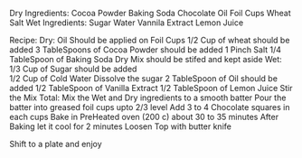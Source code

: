 Dry Ingredients:
    Cocoa Powder
    Baking Soda
    Chocolate
    Oil
    Foil Cups
    Wheat
    Salt
Wet Ingredients:
    Sugar
    Water 
    Vannila Extract
    Lemon Juice

Recipe:
   Dry:
    Oil Should be applied on Foil Cups
    1/2 Cup of wheat should be added
    3 TableSpoons of Cocoa Powder should be added
    1 Pinch Salt
    1/4 TableSpoon of Baking Soda
    Dry Mix should be stifed and kept aside
   Wet:
    1/3 Cup of Sugar should be added   
    1/2 Cup of Cold Water
    Dissolve the sugar
    2 TableSpoon of Oil should be added
    1/2 TableSpoon of Vanilla Extract
    1/2 TableSpoon of Lemon Juice
    Stir the  Mix
   Total:
    Mix the Wet and Dry ingredients to a smooth batter
    Pour the batter into greased foil cups upto 2/3 level
    Add 3 to 4 Chocolate squares in each cups
    Bake in PreHeated oven (200 c) about 30 to 35 minutes
    After Baking let it cool for 2 minutes
    Loosen Top with butter knife

   Shift to a plate and enjoy
   







